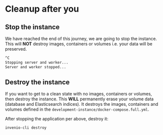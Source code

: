 # Cleanup after you

## Stop the instance

We have reached the end of this journey, we are going to stop the instance. This will **NOT** destroy images, containers or volumes i.e. your data will be preserved.

``` bash
^C
Stopping server and worker...
Server and worker stopped...
```

## Destroy the instance

If you want to get to a clean state with no images, containers or volumes, then destroy the instance. This **WILL** permanently erase your volume data (database and Elasticsearch indices).
It destroys the images, containers and volumes defined in the `development-instance/docker-compose.full.yml`.

After stopping the application per above, destroy it:

``` bash
invenio-cli destroy
```

